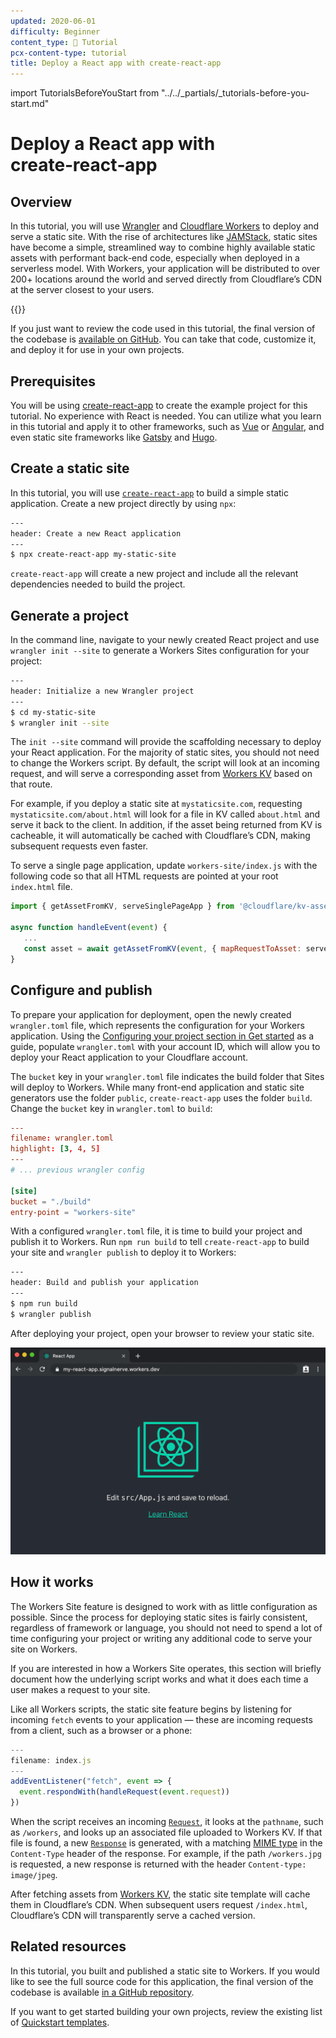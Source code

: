 ```yaml
---
updated: 2020-06-01
difficulty: Beginner
content_type: 📝 Tutorial
pcx-content-type: tutorial
title: Deploy a React app with create‑react‑app
---
```


import TutorialsBeforeYouStart from "../../\_partials/\_tutorials-before-you-start.md"

<!-- Use non-breaking hyphens &#8209; instead of - to improve layout -->

# Deploy a React app with create‑react‑app

<TutorialsBeforeYouStart/>

## Overview

In this tutorial, you will use [Wrangler](https://github.com/cloudflare/wrangler) and [Cloudflare Workers](https://workers.cloudflare.com) to deploy and serve a static site. With the rise of architectures like [JAMStack](https://jamstack.org/), static sites have become a simple, streamlined way to combine highly available static assets with performant back-end code, especially when deployed in a serverless model. With Workers, your application will be distributed to over 200+ locations around the world and served directly from Cloudflare’s CDN at the server closest to your users.

{{<youtube id="6YC3MgVwCGA">}}

If you just want to review the code used in this tutorial, the final version of the codebase is [available on GitHub](https://github.com/signalnerve/react-workers-template). You can take that code, customize it, and deploy it for use in your own projects.

## Prerequisites

You will be using [create-react-app](https://github.com/facebook/create-react-app) to create the example project for this tutorial. No experience with React is needed. You can utilize what you learn in this tutorial and apply it to other frameworks, such as [Vue](https://vuejs.org) or [Angular](https://angular.io), and even static site frameworks like [Gatsby](https://gatsbyjs.org) and [Hugo](https://gohugo.io).

## Create a static site

In this tutorial, you will use [`create-react-app`](https://github.com/facebook/react) to build a simple static application. Create a new project directly by using `npx`:

```sh
---
header: Create a new React application
---
$ npx create-react-app my-static-site
```

`create-react-app` will create a new project and include all the relevant dependencies needed to build the project.

## Generate a project

In the command line, navigate to your newly created React project and use `wrangler init --site` to generate a Workers Sites configuration for your project:

```sh
---
header: Initialize a new Wrangler project
---
$ cd my-static-site
$ wrangler init --site
```

The `init --site` command will provide the scaffolding necessary to deploy your React application. For the majority of static sites, you should not need to change the Workers script. By default, the script will look at an incoming request, and will serve a corresponding asset from [Workers KV](https://www.cloudflare.com/products/workers-kv/) based on that route.

For example, if you deploy a static site at `mystaticsite.com`, requesting `mystaticsite.com/about.html` will look for a file in KV called `about.html` and serve it back to the client. In addition, if the asset being returned from KV is cacheable, it will automatically be cached with Cloudflare’s CDN, making subsequent requests even faster.

To serve a single page application, update `workers-site/index.js` with the following code so that all HTML requests are pointed at your root `index.html` file.

```js
import { getAssetFromKV, serveSinglePageApp } from '@cloudflare/kv-asset-handler';

async function handleEvent(event) {
   ...
   const asset = await getAssetFromKV(event, { mapRequestToAsset: serveSinglePageApp });
}
```

## Configure and publish

To prepare your application for deployment, open the newly created `wrangler.toml` file, which represents the configuration for your Workers application. Using the [Configuring your project section in Get started](/workers/get-started/guide/#6d-configuring-your-project) as a guide, populate `wrangler.toml` with your account ID, which will allow you to deploy your React application to your Cloudflare account.

The `bucket` key in your `wrangler.toml` file indicates the build folder that Sites will deploy to Workers. While many front-end application and static site generators use the folder `public`, `create-react-app` uses the folder `build`. Change the `bucket` key in `wrangler.toml` to `build`:

```toml
---
filename: wrangler.toml
highlight: [3, 4, 5]
---
# ... previous wrangler config

[site]
bucket = "./build"
entry-point = "workers-site"
```

With a configured `wrangler.toml` file, it is time to build your project and publish it to Workers. Run `npm run build` to tell `create-react-app` to build your site and `wrangler publish` to deploy it to Workers:

```sh
---
header: Build and publish your application
---
$ npm run build
$ wrangler publish
```

After deploying your project, open your browser to review your static site.

![Result](./media/demo.png)

## How it works

The Workers Site feature is designed to work with as little configuration as possible. Since the process for deploying static sites is fairly consistent, regardless of framework or language, you should not need to spend a lot of time configuring your project or writing any additional code to serve your site on Workers.

If you are interested in how a Workers Site operates, this section will briefly document how the underlying script works and what it does each time a user makes a request to your site.

Like all Workers scripts, the static site feature begins by listening for incoming `fetch` events to your application — these are incoming requests from a client, such as a browser or a phone:

```js
---
filename: index.js
---
addEventListener("fetch", event => {
  event.respondWith(handleRequest(event.request))
})
```

When the script receives an incoming [`Request`](https://developer.mozilla.org/en-US/docs/Web/API/Request), it looks at the `pathname`, such as `/workers`, and looks up an associated file uploaded to Workers KV. If that file is found, a new [`Response`](https://developer.mozilla.org/en-US/docs/Web/API/Response) is generated, with a matching [MIME type](https://developer.mozilla.org/en-US/docs/Web/HTTP/Basics_of_HTTP/MIME_types) in the `Content-Type` header of the response. For example, if the path `/workers.jpg` is requested, a new response is returned with the header `Content-type: image/jpeg`.

After fetching assets from [Workers KV](/workers/runtime-apis/kv/), the static site template will cache them in Cloudflare’s CDN. When subsequent users request `/index.html`, Cloudflare’s CDN will transparently serve a cached version.

## Related resources

In this tutorial, you built and published a static site to Workers. If you would like to see the full source code for this application, the final version of the codebase is available [in a GitHub repository](https://github.com/signalnerve/react-workers-template).

If you want to get started building your own projects, review the existing list of [Quickstart templates](/workers/get-started/quickstarts/).
